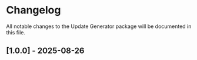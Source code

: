 # Changelog

All notable changes to the Update Generator package will be documented in this file.

## [1.0.0] - 2025-08-26
